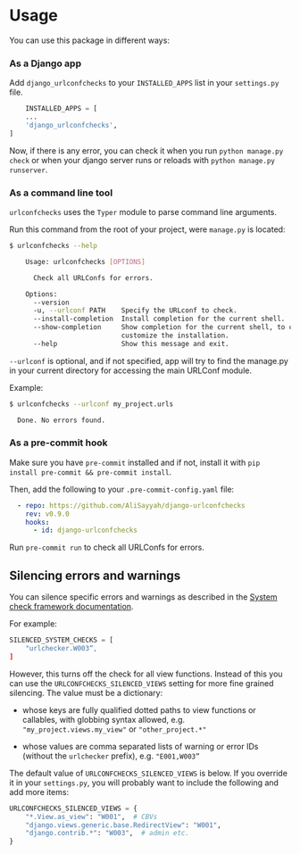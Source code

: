# Usage

You can use this package in different ways:

### As a Django app

Add `django_urlconfchecks` to your `INSTALLED_APPS` list in your `settings.py` file.

```python
    INSTALLED_APPS = [
    ...
    'django_urlconfchecks',
]
```

Now, if there is any error, you can check it when you run `python manage.py check` or when your django server runs or
reloads with `python manage.py runserver`.

### As a command line tool

`urlconfchecks` uses the `Typer` module to parse command line arguments.

Run this command from the root of your project, were `manage.py` is located:

```bash
$ urlconfchecks --help

    Usage: urlconfchecks [OPTIONS]

      Check all URLConfs for errors.

    Options:
      --version
      -u, --urlconf PATH    Specify the URLconf to check.
      --install-completion  Install completion for the current shell.
      --show-completion     Show completion for the current shell, to copy it or
                            customize the installation.
      --help                Show this message and exit.

```

`--urlconf` is optional, and if not specified, app will try to find the manage.py in your current directory for
accessing the main URLConf module.

Example:

```bash
$ urlconfchecks --urlconf my_project.urls

  Done. No errors found.
```

### As a pre-commit hook
Make sure you have `pre-commit` installed and if not, install it with `pip install pre-commit && pre-commit install`.

Then, add the following to your `.pre-commit-config.yaml` file:

```yaml
  - repo: https://github.com/AliSayyah/django-urlconfchecks
    rev: v0.9.0
    hooks:
      - id: django-urlconfchecks
```

Run `pre-commit run` to check all URLConfs for errors.


## Silencing errors and warnings

You can silence specific errors and warnings as described in the [System check
framework
documentation](https://docs.djangoproject.com/en/stable/topics/checks/).

For example:

```python
SILENCED_SYSTEM_CHECKS = [
    "urlchecker.W003“,
]
```

However, this turns off the check for all view functions. Instead of this you
can use the `URLCONFCHECKS_SILENCED_VIEWS` setting for more fine grained
silencing. The value must be a dictionary:

- whose keys are fully qualified dotted paths to view functions or callables,
  with globbing syntax allowed, e.g. `"my_project.views.my_view"` or
  `"other_project.*"`

- whose values are comma separated lists of warning or error IDs (without the
  `urlchecker` prefix), e.g. `"E001,W003”`


The default value of `URLCONFCHECKS_SILENCED_VIEWS` is below. If you override it
in your `settings.py`, you will probably want to include the following and add
more items:

```python
URLCONFCHECKS_SILENCED_VIEWS = {
    "*.View.as_view": "W001",  # CBVs
    "django.views.generic.base.RedirectView": "W001",
    "django.contrib.*": "W003",  # admin etc.
}
```
